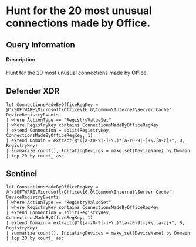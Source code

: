 # Hunt for the 20 most unusual connections made by Office. 

## Query Information

#### Description
Hunt for the 20 most unusual connections made by Office. 

## Defender XDR
```KQL
let ConnectionsMadeByOfficeRegKey = @'\SOFTWARE\Microsoft\Office\16.0\Common\Internet\Server Cache';
DeviceRegistryEvents
| where ActionType == "RegistryValueSet"
| where RegistryKey contains ConnectionsMadeByOfficeRegKey
| extend Connection = split(RegistryKey, ConnectionsMadeByOfficeRegKey, 1)
| extend Domain = extract(@"([a-z0-9|-]+\.)*[a-z0-9|-]+\.[a-z]+", 0, RegistryKey)
| summarize count(), InitatingDevices = make_set(DeviceName) by Domain
| top 20 by count_ asc
```

## Sentinel
```KQL
let ConnectionsMadeByOfficeRegKey = @'\SOFTWARE\Microsoft\Office\16.0\Common\Internet\Server Cache';
DeviceRegistryEvents
| where ActionType == "RegistryValueSet"
| where RegistryKey contains ConnectionsMadeByOfficeRegKey
| extend Connection = split(RegistryKey, ConnectionsMadeByOfficeRegKey, 1)
| extend Domain = extract(@"([a-z0-9|-]+\.)*[a-z0-9|-]+\.[a-z]+", 0, RegistryKey)
| summarize count(), InitatingDevices = make_set(DeviceName) by Domain
| top 20 by count_ asc
```
